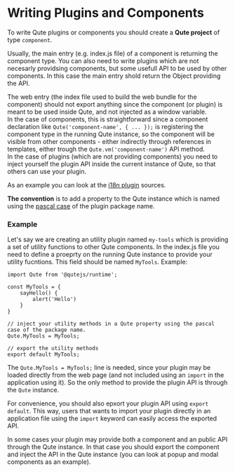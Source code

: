# Writing Plugins and Components

To write Qute plugins or components you should create a **Qute project** of type `component`.

Usually, the main entry (e.g. index.js file) of a component is returning the component type. You can also need to write plugins which are not necesarly providsing components, but some usefull API to be used by other components. In this case the main entry shold return the Object providing the API.

The web entry (the index file used to build the web bundle for the component) should not export anything since the component (or plugin) is meant to be used inside Qute, and not injected as a window variable.  \
In the case of components, this is straightforward since a component declaration like `Qute('component-name', { ... });` is registering the component type in the running Qute instance, so the component will be visible from other components - either indirectly through references in templates, either trough the `Qute.vm('component-name')` API method.  \
In the case of plugins (which are not providing components) you need to inject yourself the plugin API inside the current instance of Qute, so that others can use your plugin.

As an example you can look at the [i18n plugin](#/plugins/i18n) sources.

**The convention** is to add a property to the Qute instance which is named using the [pascal case](https://en.wikipedia.org/wiki/Camel_case) of the plugin package name.

### Example

Let's say we are creating an utility plugin named `my-tools` which is providing a set of utility functions to other Qute components. In the index.js file you need to define a proeprty on the running Qute instance to provide your utility fucntions. This field should be named `MyTools`. Example:

```jsq-norun
import Qute from '@qutejs/runtime';

const MyTools = {
	sayHello() {
		alert('Hello')
	}
}

// inject your utility methods in a Qute property using the pascal case of the package name.
Qute.MyTools = MyTools;

// export the utility methods
export default MyTools;
```

The `Qute.MyTools = MyTools;` line is needed, since your plugin may be loaded directly from the web page (and not included using an `import` in the application using it). So the only method to provide the plugin API is through the `Qute` instance.

For convenience, you should also epxort your plugin API using `export default`. This way, users that wants to import your plugin directly in an application file using the `import` keyword can easily access the exported API.

In some cases your plugin may provide both a component and an public API through the Qute instance. In that case you should export the component and inject the API in the Qute instance (you can look at popup and modal components as an example).




